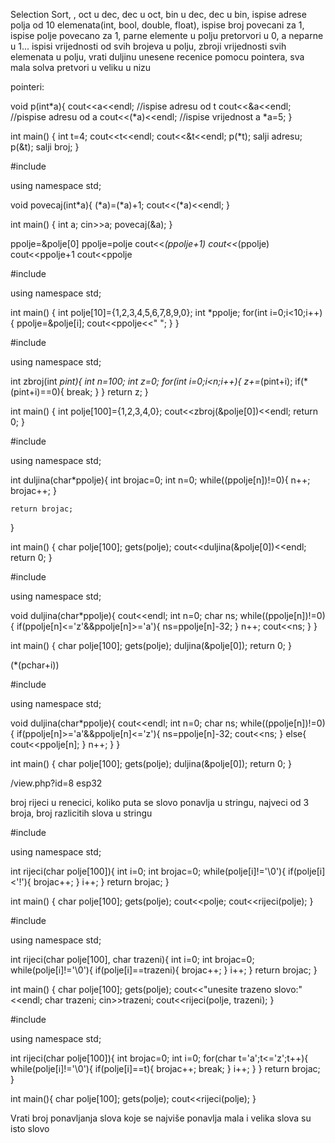 Selection Sort, , oct u dec, dec u oct, bin u dec, dec u bin, ispise adrese polja od 10 elemenata(int, bool, double, float), ispise broj povecani za 1, ispise polje povecano za 1, parne elemente u polju pretorvori u 0, a neparne u 1... ispisi vrijednosti od svih brojeva u polju, zbroji vrijednosti svih elemenata u polju, vrati duljinu unesene recenice pomocu pointera, sva mala solva pretvori u veliku u nizu

pointeri:

void p(int*a){
    cout<<a<<endl;      //ispise adresu od t
    cout<<&a<<endl;     //pispise adresu od a
    cout<<(*a)<<endl;     //ispise vrijednost a
    *a=5;
}

int main()
{
    int t=4;
    cout<<t<<endl;
    cout<<&t<<endl;
    p(*t);  salji adresu;
    p(&t);  salji broj;
}



#include <iostream>

using namespace std;

void povecaj(int*a){
    (*a)=(*a)+1;
    cout<<(*a)<<endl;
}


int main()
{
    int a;
    cin>>a;
    povecaj(&a);
}




ppolje=&polje[0]
ppolje=polje
cout<<*(ppolje+1)
cout<<*(ppolje)
cout<<ppolje+1
cout<<ppolje









#include <iostream>

using namespace std;

int main()
{
    int polje[10]={1,2,3,4,5,6,7,8,9,0};
    int *ppolje;
    for(int i=0;i<10;i++){
        ppolje=&polje[i];
        cout<<ppolje<<"  ";
    }
}




#include <iostream>

using namespace std;

int zbroj(int *pint){
    int n=100;
    int z=0;
    for(int i=0;i<n;i++){
        z+=*(pint+i);
        if(*(pint+i)==0){
            break;
        }
    }
    return z;
}

int main()
{
    int polje[100]={1,2,3,4,0};
    cout<<zbroj(&polje[0])<<endl;
    return 0;
}








#include <iostream>

using namespace std;

int duljina(char*ppolje){
    int brojac=0;
    int n=0;
    while((ppolje[n])!=0){
        n++;
        brojac++;
    }

    return brojac;
}

int main()
{
    char polje[100];
    gets(polje);
    cout<<duljina(&polje[0])<<endl;
    return 0;
}






#include <iostream>

using namespace std;

void duljina(char*ppolje){
    cout<<endl;
    int n=0;
    char ns;
    while((ppolje[n])!=0){
        if(ppolje[n]<='z'&&ppolje[n]>='a'){
            ns=ppolje[n]-32;
        }
        n++;
    cout<<ns;
    }
}

int main()
{
    char polje[100];
    gets(polje);
    duljina(&polje[0]);
    return 0;
}








(*(pchar+i))




















#include <iostream>

using namespace std;

void duljina(char*ppolje){
    cout<<endl;
    int n=0;
    char ns;
    while((ppolje[n])!=0){
        if(ppolje[n]>='a'&&ppolje[n]<='z'){
            ns=ppolje[n]-32;
                cout<<ns;
        }
        else{
            cout<<ppolje[n];
        }
        n++;
    }
}

int main()
{
    char polje[100];
    gets(polje);
    duljina(&polje[0]);
    return 0;
}












/view.php?id=8
esp32





broj rijeci u renecici, koliko puta se slovo ponavlja u stringu, najveci od 3 broja, broj razlicitih slova u stringu





#include <iostream>

using namespace std;

int rijeci(char polje[100]){
    int i=0;
    int brojac=0;
    while(polje[i]!='\0'){
        if(polje[i]<'!'){
            brojac++;
        }
        i++;
    }
    return brojac;
}

int main()
{
    char polje[100];
    gets(polje);
    cout<<polje;
    cout<<rijeci(polje);
}












#include <iostream>

using namespace std;

int rijeci(char polje[100], char trazeni){
    int i=0;
    int brojac=0;
    while(polje[i]!='\0'){
        if(polje[i]==trazeni){
            brojac++;
        }
        i++;
    }
    return brojac;
}

int main()
{
    char polje[100];
    gets(polje);
    cout<<"unesite trazeno slovo:"<<endl;
    char trazeni;
    cin>>trazeni;
    cout<<rijeci(polje, trazeni);
}





#include <iostream>

using namespace std;

int rijeci(char polje[100]){
    int brojac=0;
    int i=0;
    for(char t='a';t<='z';t++){
    while(polje[i]!='\0'){
        if(polje[i]==t){
            brojac++;
            break;
        }
    i++;
    }
}
    return brojac;
}

int main(){
    char polje[100];
    gets(polje);
    cout<<rijeci(polje);
}




Vrati broj ponavljanja slova koje se najviše ponavlja
mala i velika slova su isto slovo






